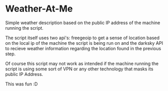 # Weather-At-Me
Simple weather description based on the public IP address of the machine running the script.

The script itself uses two api's: freegeoip to get a sense of location based on the local ip of the machine the script is being run on and the darksky API to recieve weather information regarding the location found in the previous step.

Of course this script may not work as intended if the machine running the script is using some sort of VPN or any other technology that masks its public IP Address.

This was fun :D           
